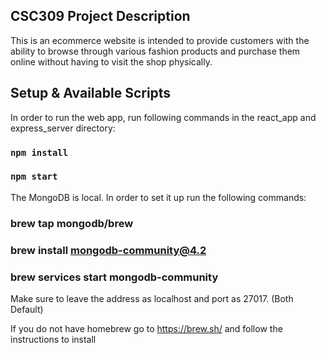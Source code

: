 ## CSC309 Project Description
This is an ecommerce website is intended to provide customers with the ability to browse through various fashion products and purchase them online without having to visit the shop physically. 

## Setup & Available Scripts

In order to run the web app, run following commands in the react_app and express_server directory:
### `npm install`
### `npm start`

The MongoDB is local. In order to set it up run the following commands:

### brew tap mongodb/brew
### brew install mongodb-community@4.2
### brew services start mongodb-community

Make sure to leave the address as localhost and port as 27017. (Both Default)

If you do not have homebrew go to https://brew.sh/ and follow the instructions to install




